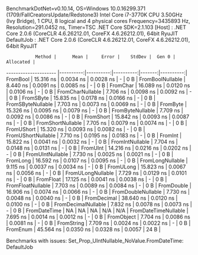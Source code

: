 
BenchmarkDotNet=v0.10.14, OS=Windows 10.0.16299.371 (1709/FallCreatorsUpdate/Redstone3)
Intel Core i7-3770K CPU 3.50GHz (Ivy Bridge), 1 CPU, 8 logical and 4 physical cores
Frequency=3435893 Hz, Resolution=291.0452 ns, Timer=TSC
.NET Core SDK=2.1.103
  [Host]     : .NET Core 2.0.6 (CoreCLR 4.6.26212.01, CoreFX 4.6.26212.01), 64bit RyuJIT
  DefaultJob : .NET Core 2.0.6 (CoreCLR 4.6.26212.01, CoreFX 4.6.26212.01), 64bit RyuJIT


               Method |      Mean |     Error |    StdDev |  Gen 0 | Allocated |
--------------------- |----------:|----------:|----------:|-------:|----------:|
             FromBool | 15.316 ns | 0.0034 ns | 0.0028 ns |      - |       0 B |
     FromBoolNullable |  8.440 ns | 0.0091 ns | 0.0085 ns |      - |       0 B |
             FromChar | 16.089 ns | 0.0120 ns | 0.0106 ns |      - |       0 B |
     FromCharNullable |  7.706 ns | 0.0098 ns | 0.0092 ns |      - |       0 B |
            FromSByte | 15.835 ns | 0.0178 ns | 0.0166 ns |      - |       0 B |
    FromSByteNullable |  7.703 ns | 0.0073 ns | 0.0069 ns |      - |       0 B |
             FromByte | 15.326 ns | 0.0095 ns | 0.0079 ns |      - |       0 B |
     FromByteNullable |  7.709 ns | 0.0092 ns | 0.0086 ns |      - |       0 B |
            FromShort | 15.842 ns | 0.0093 ns | 0.0087 ns |      - |       0 B |
    FromShortNullable |  7.705 ns | 0.0079 ns | 0.0074 ns |      - |       0 B |
           FromUShort | 15.320 ns | 0.0093 ns | 0.0082 ns |      - |       0 B |
   FromUShortNullable |  7.710 ns | 0.0195 ns | 0.0183 ns |      - |       0 B |
              FromInt | 15.822 ns | 0.0041 ns | 0.0032 ns |      - |       0 B |
      FromIntNullable |  7.704 ns | 0.0148 ns | 0.0131 ns |      - |       0 B |
             FromUInt | 14.216 ns | 0.0216 ns | 0.0202 ns |      - |       0 B |
     FromUIntNullable |  7.730 ns | 0.0025 ns | 0.0021 ns |      - |       0 B |
             FromLong | 16.592 ns | 0.0107 ns | 0.0095 ns |      - |       0 B |
     FromLongNullable |  9.115 ns | 0.0037 ns | 0.0034 ns |      - |       0 B |
            FromULong | 15.823 ns | 0.0067 ns | 0.0056 ns |      - |       0 B |
    FromULongNullable |  7.729 ns | 0.0129 ns | 0.0101 ns |      - |       0 B |
            FromFloat | 17.125 ns | 0.0041 ns | 0.0038 ns |      - |       0 B |
    FromFloatNullable |  7.703 ns | 0.0089 ns | 0.0084 ns |      - |       0 B |
           FromDouble | 16.906 ns | 0.0074 ns | 0.0066 ns |      - |       0 B |
   FromDoubleNullable |  7.730 ns | 0.0048 ns | 0.0040 ns |      - |       0 B |
          FromDecimal | 38.640 ns | 0.0120 ns | 0.0100 ns |      - |       0 B |
  FromDecimalNullable |  7.832 ns | 0.0078 ns | 0.0073 ns |      - |       0 B |
         FromDateTime |        NA |        NA |        NA |    N/A |       N/A |
 FromDateTimeNullable |  7.695 ns | 0.0014 ns | 0.0012 ns |      - |       0 B |
           FromObject |  7.704 ns | 0.0086 ns | 0.0081 ns |      - |       0 B |
           FromString |  7.709 ns | 0.0024 ns | 0.0022 ns |      - |       0 B |
             FromEnum | 45.564 ns | 0.0350 ns | 0.0328 ns | 0.0057 |      24 B |

Benchmarks with issues:
  Set_Prop_UIntNullable_NoValue.FromDateTime: DefaultJob
